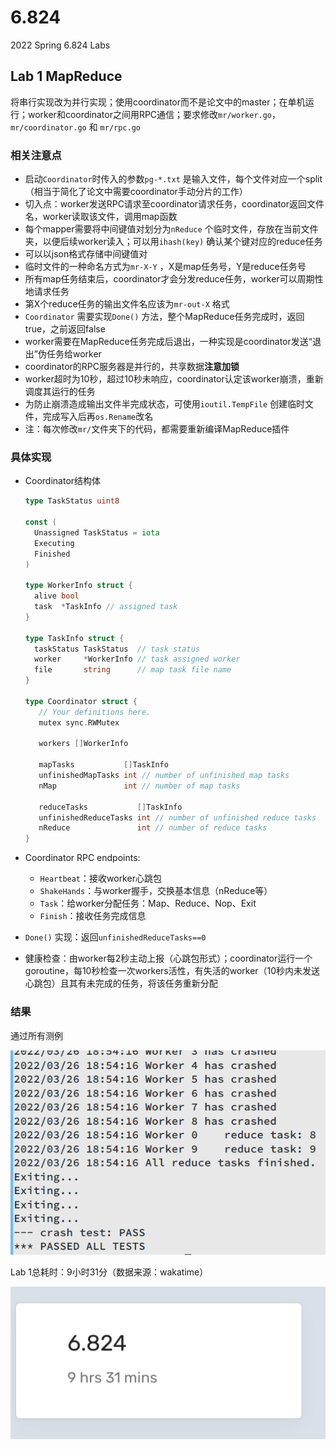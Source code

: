 # 6.824
2022 Spring 6.824 Labs

## Lab 1 MapReduce

将串行实现改为并行实现；使用coordinator而不是论文中的master；在单机运行；worker和coordinator之间用RPC通信；要求修改`mr/worker.go`，`mr/coordinator.go` 和 `mr/rpc.go`

### 相关注意点

- 启动`Coordinator`时传入的参数`pg-*.txt` 是输入文件，每个文件对应一个split（相当于简化了论文中需要coordinator手动分片的工作）
- 切入点：worker发送RPC请求至coordinator请求任务，coordinator返回文件名，worker读取该文件，调用map函数
- 每个mapper需要将中间键值对划分为`nReduce` 个临时文件，存放在当前文件夹，以便后续worker读入；可以用`ihash(key)` 确认某个键对应的reduce任务
- 可以以json格式存储中间键值对
- 临时文件的一种命名方式为`mr-X-Y` ，X是map任务号，Y是reduce任务号
- 所有map任务结束后，coordinator才会分发reduce任务，worker可以周期性地请求任务
- 第X个reduce任务的输出文件名应该为`mr-out-X` 格式
- `Coordinator` 需要实现`Done()` 方法，整个MapReduce任务完成时，返回true，之前返回false
- worker需要在MapReduce任务完成后退出，一种实现是coordinator发送“退出”伪任务给worker
- coordinator的RPC服务器是并行的，共享数据**注意加锁**
- worker超时为10秒，超过10秒未响应，coordinator认定该worker崩溃，重新调度其运行的任务
- 为防止崩溃造成输出文件半完成状态，可使用`ioutil.TempFile` 创建临时文件，完成写入后再`os.Rename`改名
- 注：每次修改`mr/`文件夹下的代码，都需要重新编译MapReduce插件

### 具体实现

- Coordinator结构体

  ```go
  type TaskStatus uint8
  
  const (
  	Unassigned TaskStatus = iota
  	Executing
  	Finished
  )
  
  type WorkerInfo struct {
  	alive bool
  	task  *TaskInfo // assigned task
  }
  
  type TaskInfo struct {
  	taskStatus TaskStatus  // task status
  	worker     *WorkerInfo // task assigned worker
  	file       string      // map task file name
  }
  
  type Coordinator struct {
     // Your definitions here.
     mutex sync.RWMutex
  
     workers []WorkerInfo
  
     mapTasks           []TaskInfo
     unfinishedMapTasks int // number of unfinished map tasks
     nMap               int // number of map tasks
  
     reduceTasks           []TaskInfo
     unfinishedReduceTasks int // number of unfinished reduce tasks
     nReduce               int // number of reduce tasks
  }
  ```

- Coordinator RPC endpoints:

  - `Heartbeat`：接收worker心跳包
  - `ShakeHands`：与worker握手，交换基本信息（nReduce等）
  - `Task`：给worker分配任务：Map、Reduce、Nop、Exit
  - `Finish`：接收任务完成信息

- `Done()` 实现：返回`unfinishedReduceTasks==0`

- 健康检查：由worker每2秒主动上报（心跳包形式）；coordinator运行一个goroutine，每10秒检查一次workers活性，有失活的worker（10秒内未发送心跳包）且其有未完成的任务，将该任务重新分配

### 结果

通过所有测例

![](images/lab1-tests.png)

Lab 1总耗时：9小时31分（数据来源：wakatime）

![](images/lab1-time.png)
